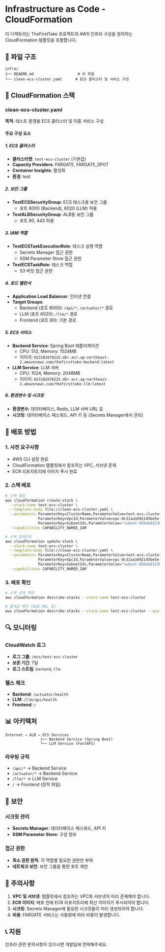 # Infrastructure as Code - CloudFormation

이 디렉토리는 TheFirstTake 프로젝트의 AWS 인프라 구성을 정의하는 CloudFormation 템플릿을 포함합니다.

## 📁 파일 구조

```
infra/
├── README.md                    # 이 파일
└── clean-ecs-cluster.yaml      # ECS 클러스터 및 서비스 구성
```

## 🚀 CloudFormation 스택

### clean-ecs-cluster.yaml

**목적**: 테스트 환경용 ECS 클러스터 및 이중 서비스 구성

#### 주요 구성 요소

##### 1. ECS 클러스터
- **클러스터명**: `test-ecs-cluster` (기본값)
- **Capacity Providers**: FARGATE, FARGATE_SPOT
- **Container Insights**: 활성화
- **환경**: test

##### 2. 보안 그룹
- **TestECSSecurityGroup**: ECS 태스크용 보안 그룹
  - 포트 8000 (Backend), 6020 (LLM) 허용
- **TestALBSecurityGroup**: ALB용 보안 그룹
  - 포트 80, 443 허용

##### 3. IAM 역할
- **TestECSTaskExecutionRole**: 태스크 실행 역할
  - Secrets Manager 접근 권한
  - SSM Parameter Store 접근 권한
- **TestECSTaskRole**: 태스크 역할
  - S3 버킷 접근 권한

##### 4. 로드 밸런서
- **Application Load Balancer**: 인터넷 연결
- **Target Groups**:
  - Backend (포트 8000): `/api/*`, `/actuator/*` 경로
  - LLM (포트 6020): `/llm/*` 경로
  - Frontend (포트 80): 기본 경로

##### 5. ECS 서비스
- **Backend Service**: Spring Boot 애플리케이션
  - CPU: 512, Memory: 1024MB
  - 이미지: `023182678225.dkr.ecr.ap-northeast-2.amazonaws.com/thefirsttake-backend:latest`
- **LLM Service**: LLM 서버
  - CPU: 1024, Memory: 2048MB
  - 이미지: `023182678225.dkr.ecr.ap-northeast-2.amazonaws.com/thefirsttake-llm:latest`

##### 6. 환경변수 및 시크릿
- **환경변수**: 데이터베이스, Redis, LLM 서버 URL 등
- **시크릿**: 데이터베이스 패스워드, API 키 등 (Secrets Manager에서 관리)

## 🔧 배포 방법

### 1. 사전 요구사항
- AWS CLI 설정 완료
- CloudFormation 템플릿에서 참조하는 VPC, 서브넷 존재
- ECR 리포지토리에 이미지 푸시 완료

### 2. 스택 배포
```bash
# 스택 생성
aws cloudformation create-stack \
  --stack-name test-ecs-cluster \
  --template-body file://clean-ecs-cluster.yaml \
  --parameters ParameterKey=ClusterName,ParameterValue=test-ecs-cluster \
               ParameterKey=VpcId,ParameterValue=vpc-0c31aa1692145be5e \
               ParameterKey=SubnetIds,ParameterValue="subnet-05bda01230da1b1b2,subnet-0af9f247125595c2b,subnet-068d9f9b8a76f8497,subnet-0d51f34ac2ba21ff0" \
  --capabilities CAPABILITY_NAMED_IAM

# 스택 업데이트
aws cloudformation update-stack \
  --stack-name test-ecs-cluster \
  --template-body file://clean-ecs-cluster.yaml \
  --parameters ParameterKey=ClusterName,ParameterValue=test-ecs-cluster \
               ParameterKey=VpcId,ParameterValue=vpc-0c31aa1692145be5e \
               ParameterKey=SubnetIds,ParameterValue="subnet-05bda01230da1b1b2,subnet-0af9f247125595c2b,subnet-068d9f9b8a76f8497,subnet-0d51f34ac2ba21ff0" \
  --capabilities CAPABILITY_NAMED_IAM
```

### 3. 배포 확인
```bash
# 스택 상태 확인
aws cloudformation describe-stacks --stack-name test-ecs-cluster

# 출력값 확인 (ALB URL 등)
aws cloudformation describe-stacks --stack-name test-ecs-cluster --query 'Stacks[0].Outputs'
```

## 🔍 모니터링

### CloudWatch 로그
- **로그 그룹**: `/ecs/test-ecs-cluster`
- **보존 기간**: 7일
- **로그 스트림**: `backend`, `llm`

### 헬스 체크
- **Backend**: `/actuator/health`
- **LLM**: `/llm/api/health`
- **Frontend**: `/`

## 📊 아키텍처

```
Internet → ALB → ECS Services
                ├── Backend Service (Spring Boot)
                └── LLM Service (FastAPI)
```

### 라우팅 규칙
- `/api/*` → Backend Service
- `/actuator/*` → Backend Service  
- `/llm/*` → LLM Service
- `/` → Frontend (정적 파일)

## 🔐 보안

### 시크릿 관리
- **Secrets Manager**: 데이터베이스 패스워드, API 키
- **SSM Parameter Store**: 구성 정보

### 접근 권한
- **최소 권한 원칙**: 각 역할별 필요한 권한만 부여
- **네트워크 보안**: 보안 그룹을 통한 포트 제한

## 🚨 주의사항

1. **VPC 및 서브넷**: 템플릿에서 참조하는 VPC와 서브넷이 미리 존재해야 합니다.
2. **ECR 이미지**: 배포 전에 ECR 리포지토리에 최신 이미지가 푸시되어야 합니다.
3. **시크릿**: Secrets Manager에 필요한 시크릿들이 미리 생성되어야 합니다.
4. **비용**: FARGATE 서비스는 사용량에 따라 비용이 발생합니다.

## 📞 지원

인프라 관련 문의사항이 있으시면 개발팀에 연락해주세요.

